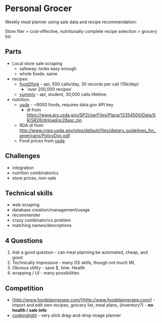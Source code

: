 
# Personal Grocer

Weekly meal planner using sale data and recipe recommendation:

Store flier > cost-effective, nutritionally complete recipe selection > grocery list


## Parts

* Local store sale scraping
	* safeway: looks easy enough
	* whole foods: same
* recipes:
	* [food2fork](http://food2fork.com/about/api) - api, 500 calls/day, 30 records per call (15k/day)
		* 'over 200,000 recipes'
	* [yummly](https://developer.yummly.com/) - api, student, 30,000 calls lifetime.
* nutrition:
	* [usda](http://ndb.nal.usda.gov/ndb/doc/index) - ~9000 foods, requires data.gov API key
		* dl from https://www.ars.usda.gov/SP2UserFiles/Place/12354500/Data/SR/SR28/dnload/sr28asc.zip
	* RDA
		dl from http://www.cnpp.usda.gov/sites/default/files/dietary_guidelines_for_americans/PolicyDoc.pdf
	* Food prices from [usda](http://www.ers.usda.gov/data-products/quarterly-food-at-home-price-database.aspx)

## Challenges

* integration
* nutrition combinatorics
* store prices, non-sale

## Technical skills

* web scraping
* database creation/management/usage
* recommender
* crazy combinatorics problem
* matching names/descriptions

## 4 Questions

1. Ask a good question - can meal planning be automated, cheap, and good
2. Technically impressive - many DS skills, though not much ML
3. Obvious utility - save $, time. Health
4. wrapping / UI - many possibilities

## Competition

* [http://www.foodplannerapp.com/](http://www.foodplannerapp.com/) - import and edit own recipes, grocery list, meal plans, (inventory?) - **no health / sale info**
* [cookinglight](http://www.cookinglight.com/weeknight-meal-planner) - very slick drag-and-drop image planner